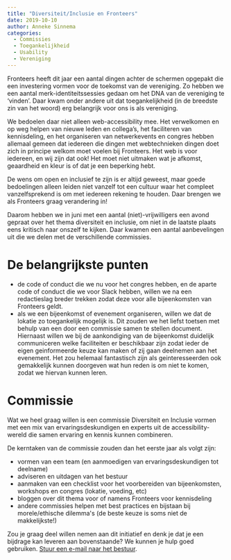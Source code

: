 ```yaml
---
title: "Diversiteit/Inclusie en Fronteers"
date: 2019-10-10
author: Anneke Sinnema
categories: 
  - Commissies
  - Toegankelijkheid
  - Usability
  - Vereniging
---
```

Fronteers heeft dit jaar een aantal dingen achter de schermen opgepakt die een investering vormen voor de toekomst van de vereniging. Zo hebben we een aantal merk-identiteitssessies gedaan om het DNA van de vereniging te ‘vinden’. Daar kwam onder andere uit dat toegankelijkheid (in de breedste zin van het woord) erg belangrijk voor ons is als vereniging.

We bedoelen daar niet alleen web-accessibility mee. Het verwelkomen en op weg helpen van nieuwe leden en collega’s, het faciliteren van kennisdeling, en het organiseren van netwerkevents en congres hebben allemaal gemeen dat iedereen die dingen met webtechnieken dingen doet zich in principe welkom moet voelen bij Fronteers. Het web is voor iedereen, en wij zijn dat ook! Het moet niet uitmaken wat je afkomst, geaardheid en kleur is of dat je een beperking hebt.

De wens om open en inclusief te zijn is er altijd geweest, maar goede bedoelingen alleen leiden niet vanzelf tot een cultuur waar het compleet vanzelfsprekend is om met iedereen rekening te houden. Daar brengen we als Fronteers graag verandering in!

Daarom hebben we in juni met een aantal (niet)-vrijwilligers een avond gepraat over het thema diversiteit en inclusie, om niet in de laatste plaats eens kritisch naar onszelf te kijken. Daar kwamen een aantal aanbevelingen uit die we delen met de verschillende commissies. 

# De belangrijkste punten

* de code of conduct die we nu voor het congres hebben, en de aparte code of conduct die we voor Slack hebben, willen we na een redactieslag breder trekken zodat deze voor alle bijeenkomsten van Fronteers geldt.
* als we een bijeenkomst of evenement organiseren, willen we dat de lokatie zo toegankelijk mogelijk is. Dit zouden we het liefst toetsen met behulp van een door een commissie samen te stellen document. Hiernaast willen we bij de aankondiging van de bijeenkomst duidelijk communiceren welke faciliteiten er beschikbaar zijn zodat ieder de eigen geinformeerde keuze kan maken of zij gaan deelnemen aan het evenement. Het zou helemaal fantastisch zijn als geinteresseerden ook gemakkelijk kunnen doorgeven wat hun reden is om niet te komen, zodat we hiervan kunnen leren.

# Commissie

Wat we heel graag willen is een commissie Diversiteit en Inclusie vormen met een mix van ervaringsdeskundigen en experts uit de accessibility-wereld die samen ervaring en kennis kunnen combineren.

De kerntaken van de commissie zouden dan het eerste jaar als volgt zijn:

* vormen van een team (en aanmoedigen van ervaringsdeskundigen tot deelname)
* adviseren en uitdagen van het bestuur
* aanmaken van een checklist voor het voorbereiden van bijeenkomsten, workshops en congres (lokatie, voeding, etc)
* bloggen over dit thema voor of namens Fronteers voor kennisdeling
* andere commissies helpen met best practices en bijstaan bij morele/ethische dilemma's  (de beste keuze is soms niet de makkelijkste!)

Zou je graag deel willen nemen aan dit initiatief en denk je dat je een bijdrage kan leveren aan bovenstaande? We kunnen je hulp goed gebruiken. [Stuur een e-mail naar het bestuur](mailto:bestuur@fronteers.nl).
